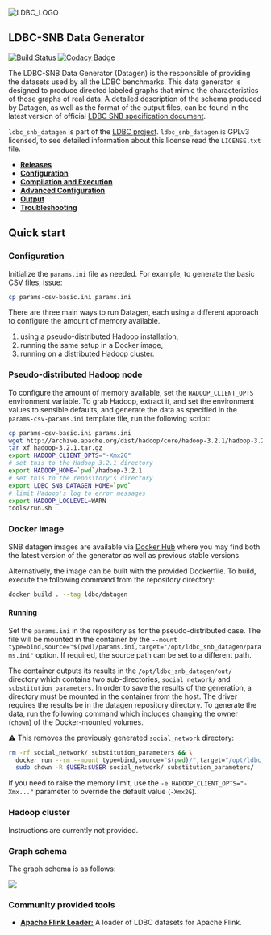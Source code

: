 ![LDBC_LOGO](https://raw.githubusercontent.com/wiki/ldbc/ldbc_snb_datagen/images/ldbc-logo.png)

LDBC-SNB Data Generator
----------------------

[![Build Status](https://travis-ci.org/ldbc/ldbc_snb_datagen.svg?branch=master)](https://travis-ci.org/ldbc/ldbc_snb_datagen)
[![Codacy Badge](https://api.codacy.com/project/badge/Grade/5b0c677c9c4c4de3b6af15f118c9212c)](https://www.codacy.com/app/ArnauPrat/ldbc_snb_datagen?utm_source=github.com&amp;utm_medium=referral&amp;utm_content=ldbc/ldbc_snb_datagen&amp;utm_campaign=Badge_Grade)

The LDBC-SNB Data Generator (Datagen) is the responsible of providing the datasets used by all the LDBC benchmarks. This data generator is designed to produce directed labeled graphs that mimic the characteristics of those graphs of real data. A detailed description of the schema produced by Datagen, as well as the format of the output files, can be found in the latest version of official [LDBC SNB specification document](https://github.com/ldbc/ldbc_snb_docs).


`ldbc_snb_datagen` is part of the [LDBC project](http://www.ldbcouncil.org/).
`ldbc_snb_datagen` is GPLv3 licensed, to see detailed information about this license read the `LICENSE.txt` file.

* **[Releases](https://github.com/ldbc/ldbc_snb_datagen/releases)**
* **[Configuration](https://github.com/ldbc/ldbc_snb_datagen/wiki/Configuration)**
* **[Compilation and Execution](https://github.com/ldbc/ldbc_snb_datagen/wiki/Compilation_Execution)**
* **[Advanced Configuration](https://github.com/ldbc/ldbc_snb_datagen/wiki/Advanced_Configuration)**
* **[Output](https://github.com/ldbc/ldbc_snb_datagen/wiki/Data-Output)**
* **[Troubleshooting](https://github.com/ldbc/ldbc_snb_datagen/wiki/Troubleshooting)**

## Quick start

### Configuration

Initialize the `params.ini` file as needed. For example, to generate the basic CSV files, issue:

```bash
cp params-csv-basic.ini params.ini
```

There are three main ways to run Datagen, each using a different approach to configure the amount of memory available.

1. using a pseudo-distributed Hadoop installation,
2. running the same setup in a Docker image,
3. running on a distributed Hadoop cluster.

### Pseudo-distributed Hadoop node

To configure the amount of memory available, set the `HADOOP_CLIENT_OPTS` environment variable.
To grab Hadoop, extract it, and set the environment values to sensible defaults, and generate the data as specified in the `params-csv-params.ini` template file, run the following script:

```bash
cp params-csv-basic.ini params.ini
wget http://archive.apache.org/dist/hadoop/core/hadoop-3.2.1/hadoop-3.2.1.tar.gz
tar xf hadoop-3.2.1.tar.gz
export HADOOP_CLIENT_OPTS="-Xmx2G"
# set this to the Hadoop 3.2.1 directory
export HADOOP_HOME=`pwd`/hadoop-3.2.1
# set this to the repository's directory
export LDBC_SNB_DATAGEN_HOME=`pwd`
# limit Hadoop's log to error messages
export HADOOP_LOGLEVEL=WARN
tools/run.sh
```

### Docker image

SNB datagen images are available via [Docker Hub](https://hub.docker.com/r/ldbc/datagen/) where you may find both the latest version of the generator as well as previous stable versions.

Alternatively, the image can be built with the provided Dockerfile. To build, execute the following command from the repository directory:

```bash
docker build . --tag ldbc/datagen
```

#### Running

Set the `params.ini` in the repository as for the pseudo-distributed case. The file will be mounted in the container by the `--mount type=bind,source="$(pwd)/params.ini,target="/opt/ldbc_snb_datagen/params.ini"` option. If required, the source path can be set to a different path.

The container outputs its results in the `/opt/ldbc_snb_datagen/out/` directory which contains two sub-directories, `social_network/` and `substitution_parameters`. In order to save the results of the generation, a directory must be mounted in the container from the host. The driver requires the results be in the datagen repository directory. To generate the data, run the following command which includes changing the owner (`chown`) of the Docker-mounted volumes.

:warning: This removes the previously generated `social_network` directory:

```bash
rm -rf social_network/ substitution_parameters && \
  docker run --rm --mount type=bind,source="$(pwd)/",target="/opt/ldbc_snb_datagen/out" --mount type=bind,source="$(pwd)/params.ini",target="/opt/ldbc_snb_datagen/params.ini" ldbc/datagen; \
  sudo chown -R $USER:$USER social_network/ substitution_parameters/
```

If you need to raise the memory limit, use the `-e HADOOP_CLIENT_OPTS="-Xmx..."` parameter to override the default value (`-Xmx2G`).

### Hadoop cluster

Instructions are currently not provided.

### Graph schema

The graph schema is as follows:

![](https://raw.githubusercontent.com/ldbc/ldbc_snb_docs/dev/figures/schema-comfortable.png)

### Community provided tools

* **[Apache Flink Loader:](https://github.com/s1ck/ldbc-flink-import)** A loader of LDBC datasets for Apache Flink.
